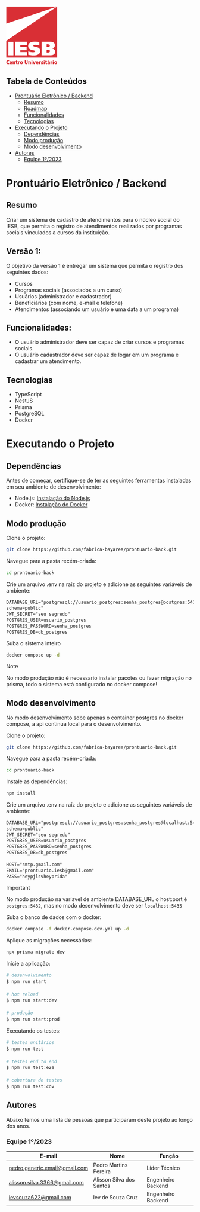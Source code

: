 ![Centro Universitário IESB](public/logoIesb.png)

## Tabela de Conteúdos

- [Prontuário Eletrônico / Backend](#prontuário-eletrônico--backend)
  - [Resumo](#resumo)
  - [Roadmap](#versão-1)
  - [Funcionalidades](#funcionalidades)
  - [Tecnologias](#tecnologias)
- [Executando o Projeto](#executando-o-projeto)
  - [Dependências](#dependências)
  - [Modo produção](#modo-produção)
  - [Modo desenvolvimento](#modo-desenvolvimento)
- [Autores](#autores)
  - [Equipe 1º/2023](#equipe-12023)

# Prontuário Eletrônico / Backend

## Resumo

Criar um sistema de cadastro de atendimentos para o núcleo social do IESB, que permita o registro de atendimentos realizados por programas sociais vinculados a cursos da instituição.


## Versão 1:

O objetivo da versão 1 é entregar um sistema que permita o registro dos seguintes dados:

- Cursos
- Programas sociais (associados a um curso)
- Usuários (administrador e cadastrador)
- Beneficiários (com nome, e-mail e telefone)
- Atendimentos (associando um usuário e uma data a um programa)


## Funcionalidades:

- O usuário administrador deve ser capaz de criar cursos e programas sociais.
- O usuário cadastrador deve ser capaz de logar em um programa e cadastrar um atendimento.

## Tecnologias

- TypeScript
- NestJS
- Prisma
- PostgreSQL
- Docker

# Executando o Projeto

## Dependências

Antes de começar, certifique-se de ter as seguintes ferramentas instaladas em seu ambiente de desenvolvimento:
- Node.js: [Instalação do Node.js](https://nodejs.org/)
- Docker: [Instalação do Docker](https://docs.docker.com/desktop/install/linux-install/)

## Modo produção

Clone o projeto:

```bash
git clone https://github.com/fabrica-bayarea/prontuario-back.git
```

Navegue para a pasta recém-criada:

```bash
cd prontuario-back 
```

Crie um arquivo .env na raíz do projeto e adicione as seguintes variáveis de ambiente:

```env
DATABASE_URL="postgresql://usuario_postgres:senha_postgres@postgres:5432/db_postgres?schema=public"
JWT_SECRET="seu segredo"
POSTGRES_USER=usuario_postgres
POSTGRES_PASSWORD=senha_postgres
POSTGRES_DB=db_postgres
```

Suba o sistema inteiro

```bash
docker compose up -d
```

> [!NOTE]  
> No modo produção não é necessario instalar pacotes ou fazer migração no prisma, todo o sistema está configurado no docker compose!

## Modo desenvolvimento

No modo desenvolvimento sobe apenas o container postgres no docker compose, a api continua local para o desenvolvimento.

Clone o projeto:

```bash
git clone https://github.com/fabrica-bayarea/prontuario-back.git
```

Navegue para a pasta recém-criada:

```bash
cd prontuario-back 
```

Instale as dependências:

```bash
npm install
```

Crie um arquivo .env na raíz do projeto e adicione as seguintes variáveis de ambiente:

```env
DATABASE_URL="postgresql://usuario_postgres:senha_postgres@localhost:5435/db_postgres?schema=public"
JWT_SECRET="seu segredo"
POSTGRES_USER=usuario_postgres
POSTGRES_PASSWORD=senha_postgres
POSTGRES_DB=db_postgres

HOST="smtp.gmail.com"
EMAIL="prontuario.iesb@gmail.com"
PASS="heypjlsvheyprida"
```

> [!IMPORTANT]  
> No modo produção na variavel de ambiente DATABASE_URL o host:port  é `postgres:5432`, mas no modo desenvolvimento deve ser `localhost:5435`

Suba o banco de dados com o docker:

```bash
docker compose -f docker-compose-dev.yml up -d
```

Aplique as migrações necessárias:

```bash
npx prisma migrate dev
```

Inicie a aplicação:

```bash
# desenvolvimento 
$ npm run start

# hot reload 
$ npm run start:dev

# produção 
$ npm run start:prod
```

Executando os testes:

```bash
# testes unitários 
$ npm run test

# testes end to end 
$ npm run test:e2e

# cobertura de testes 
$ npm run test:cov
```

## Autores

Abaixo temos uma lista de pessoas que participaram deste projeto ao longo dos anos.

### Equipe 1º/2023

| E-mail | Nome | Função |
| ------ | ---- | ------ |
| pedro.generic.email@gmail.com | Pedro Martins Pereira | Líder Técnico | 
| alisson.silva.3366@gmail.com | Alisson Silva dos Santos | Engenheiro Backend | 
| ievsouza622@gmail.com | Iev de Souza Cruz | Engenheiro Backend | 
